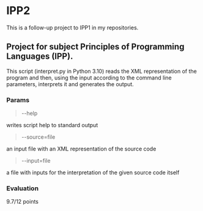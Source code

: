 # IPP2
This is a follow-up project to IPP1 in my repositories.

Project for subject Principles of Programming Languages (IPP).
------------------------------
This script (interpret.py in Python 3.10) reads the XML representation of the program and then, using the input according to the command line parameters, interprets it and generates the output.

### Params
> --help

writes script help to standard output

> --source=file

an input file with an XML representation of the source code

> --input=file

a file with inputs for the interpretation of the given source code itself

### Evaluation

9.7/12 points
